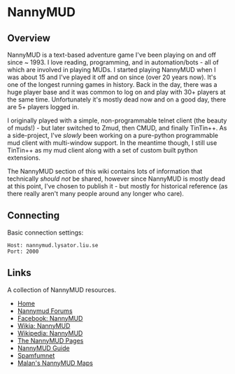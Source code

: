 # NannyMUD


## Overview
NannyMUD is a text-based adventure game I've been playing on and off since ~ 1993. I love reading, programming, and in automation/bots - all of which are involved in playing MUDs. I started playing NannyMUD when I was about 15 and I've played it off and on since (over 20 years now). It's one of the longest running games in history. Back in the day, there was a huge player base and it was common to log on and play with 30+ players at the same time. Unfortunately it's mostly dead now and on a good day, there are 5+ players logged in.

I originally played with a simple, non-programmable telnet client (the beauty of muds!) - but later switched to Zmud, then CMUD, and finally TinTin++. As a side-project, I've *slowly* been working on a pure-python programmable mud client with multi-window support. In the meantime though, I still use TinTin++ as my mud client along with a set of custom built python extensions.

The NannyMUD section of this wiki contains lots of information that technically *should not* be shared, however since NannyMUD is mostly dead at this point, I've chosen to publish it - but mostly for historical reference (as there really aren't many people around any longer who care).


Connecting
----------
Basic connection settings:

    Host: nannymud.lysator.liu.se
    Port: 2000


Links
-----
A collection of NannyMUD resources.

- [Home](http://www.lysator.liu.se/nanny/)
- [Nannymud Forums](http://forum.spamfunet.com/)
- [Facebook: NannyMUD](https://www.facebook.com/NannyMUD)
- [Wikia: NannyMUD](http://mud.wikia.com/wiki/Nannymud)
- [Wikipedia: NannyMUD](http://en.wikipedia.org/wiki/NannyMUD)
- [The NannyMUD Pages](http://www.reocities.com/snuggleywuggle/mudpage.html)
- [NannyMUD Guide](http://kwowo415.zencodez.net/wiki/doku.php?id=nannymud:start)
- [Spamfumnet](http://www.spamfunet.com/nanny/)
- [Malan's NannyMUD Maps](http://mfoster.com/misc/nannymud_maps.php)